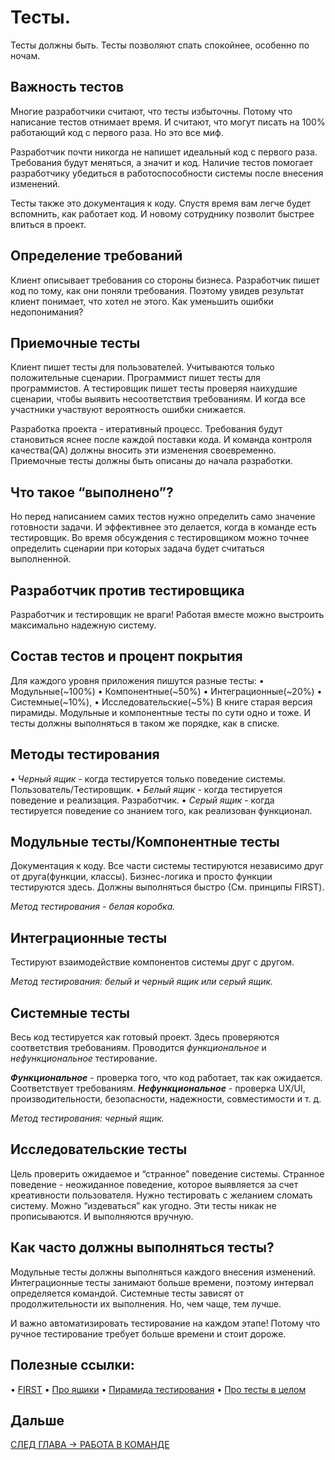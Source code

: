 # Тесты.

Тесты должны быть. Тесты позволяют спать спокойнее, особенно по ночам.

## Важность тестов
Многие разработчики считают, что тесты избыточны. Потому что написание тестов отнимает время.
И считают, что могут писать на 100% работающий код с первого раза.
Но это все миф.

Разработчик почти никогда не напишет идеальный код с первого раза. 
Требования будут меняться, а значит и код. 
Наличие тестов помогает разработчику убедиться в работоспособности системы после внесения изменений.

Тесты также это документация к коду.
Спустя время вам легче будет вспомнить, как работает код. И новому сотруднику позволит быстрее влиться в проект.

## Определение требований
Клиент описывает требования со стороны бизнеса. 
Разработчик пишет код по тому, как они поняли требования.
Поэтому увидев результат клиент понимает, что хотел не этого.
Как уменьшить ошибки недопонимания?

## Приемочные тесты
Клиент пишет тесты для пользователей. Учитываются только положительные сценарии.
Программист пишет тесты для программистов. 
А тестировщик пишет тесты проверяя наихудшие сценарии, чтобы выявить несоответствия требованиям.
И когда все участники участвуют вероятность ошибки снижается.

Разработка проекта - итеративный процесс.
Требования будут становиться яснее после каждой поставки кода.
И команда контроля качества(QA) должны вносить эти изменения своевременно.
Приемочные тесты должны быть описаны до начала разработки.

## Что такое “выполнено”?
Но перед написанием самих тестов нужно определить само значение готовности задачи. 
И эффективнее это делается, когда в команде есть тестировщик. 
Во время обсуждения  с тестировщиком можно точнее определить сценарии при которых задача будет считаться выполненной.

## Разработчик против тестировщика
Разработчик и тестировщик не враги!
Работая вместе можно выстроить максимально надежную систему.

## Состав тестов и процент покрытия
Для каждого уровня приложения пишутся разные тесты: 
 • Модульные(~100%)
 • Компонентные(~50%)
 • Интеграционные(~20%)
 • Системные(~10%), 
 • Исследовательские(~5%)
В книге старая версия пирамиды. Модульные и компонентные тесты по сути одно и тоже.
И тесты должны выполняться в таком же порядке, как в списке.

## Методы тестирования
 • *Черный ящик* - когда тестируется только поведение системы.  Пользователь/Тестировщик.
 • *Белый ящик* - когда тестируется поведение и реализация. Разработчик.
 • *Серый ящик* - когда  тестируется поведение со знанием того, как реализован функционал.

## Модульные тесты/Компонентные тесты
Документация к коду.
Все части системы тестируются независимо друг от друга(функции, классы).
Бизнес-логика и просто функции тестируются здесь.
Должны выполняться быстро (См. принципы FIRST).

*Метод тестирования - белая коробка.*

## Интеграционные тесты
Тестируют взаимодействие  компонентов системы друг с другом.

*Метод тестирования: белый и черный ящик или серый ящик.*

## Системные тесты
Весь код тестируется как готовый проект. Здесь проверяются соответствия требованиям.
Проводится *функциональное* и *нефункциональное* тестирование.

***Функциональное*** - проверка того, что код работает, так как ожидается. Соответствует требованиям.
***Нефункциональное*** - проверка UX/UI, производительности, безопасности, надежности, совместимости и т. д.

*Метод тестирования: черный ящик.*

## Исследовательские тесты
Цель проверить ожидаемое и “странное” поведение системы.
Странное поведение - неожиданное поведение, которое выявляется за счет креативности пользователя.
Нужно тестировать с желанием сломать систему. Можно “издеваться” как угодно.
Эти тесты никак не прописываются. 
И выполняются вручную.

## Как часто должны выполняться тесты?
Модульные тесты должны выполняться каждого внесения изменений.
Интеграционные тесты занимают больше времени, поэтому интервал определяется командой.
Системные тесты зависят от продолжительности их выполнения. Но, чем чаще, тем лучше.

И важно автоматизировать тестирование на каждом этапе!
Потому что ручное тестирование требует больше времени и стоит дороже.

## Полезные ссылки:
 • [FIRST](http://sergeyteplyakov.blogspot.com/2010/06/first-principles.html)
 • [Про ящики](https://quality-lab.ru/blog/key-principles-of-gray-box-testing/)
 • [Пирамида тестирования](https://habr.com/ru/post/672484/)
 • [Про тесты в целом](https://habr.com/ru/post/549054/)

## Дальше
[СЛЕД ГЛАВА -> РАБОТА В КОМАНДЕ](https://github.com/Kunerkhan/clean_code_notes/blob/master/%D0%98%D0%B4%D0%B5%D0%B0%D0%BB%D1%8C%D0%BD%D1%8B%D0%B9_%D0%BF%D1%80%D0%BE%D0%B3%D1%80%D0%B0%D0%BC%D0%BC%D0%B8%D1%81%D1%82/%D0%A0%D0%B0%D0%B1%D0%BE%D1%82%D0%B0_%D0%B2_%D0%BA%D0%BE%D0%BC%D0%B0%D0%BD%D0%B4%D0%B5.md)
